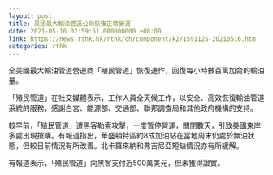 ```yaml
---
layout: post
title: 美國最大輸油管道公司恢復正常營運
date: 2021-05-16 02:59:51.000000000 +08:00
link: https://news.rthk.hk/rthk/ch/component/k2/1591125-20210516.htm
categories: rthk
---
```


全美國最大輸油管道營運商「殖民管道」恢復運作，回復每小時數百萬加侖的輸油量。

「殖民管道」在社交媒體表示，工作人員全天候工作，以安全、高效恢復輸油管道系統的服務，感謝白宮、能源部、交通部、聯邦調查局和其他政府機構的支持。

較早前，「殖民管道」遭黑客勒索攻擊，一度暫停營運，關閉數天，引致美國東岸多處出現搶購。有報道指出，華盛頓特區約8成加油站在當地周末仍處於無油狀態，但較日前情況有所改善。北卡羅來納和弗吉尼亞短缺情況亦有所緩解。

有報道表示，「殖民管道」向黑客支付近500萬美元，但未獲得證實。
